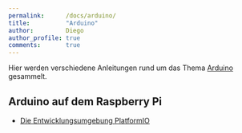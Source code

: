 ```yaml
---
permalink:      /docs/arduino/
title:          "Arduino"
author:         Diego
author_profile: true
comments:       true
---
```

Hier werden verschiedene Anleitungen rund um das Thema [Arduino](https://www.arduino.cc) gesammelt.

## Arduino auf dem Raspberry Pi

- [Die Entwicklungsumgebung PlatformIO](/docs/arduino/platformio/)
